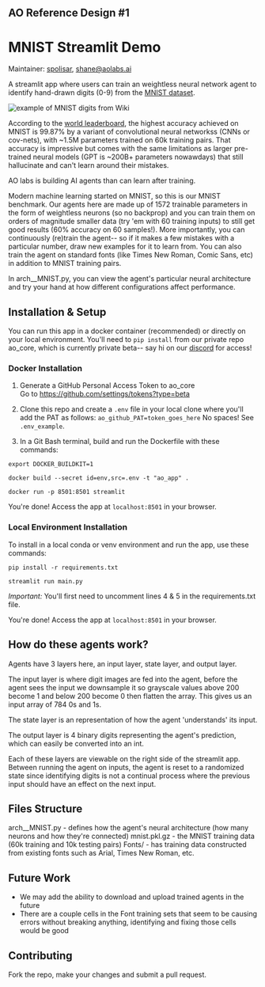 ## AO Reference Design #1
# MNIST Streamlit Demo
Maintainer: [spolisar](https://github.com/spolisar), shane@aolabs.ai

A streamlit app where users can train an weightless neural network agent to identify hand-drawn digits (0-9) from the [MNIST dataset](https://en.wikipedia.org/wiki/MNIST_database).

![example of MNIST digits from Wiki](https://en.wikipedia.org/wiki/MNIST_database#/media/File:MnistExamplesModified.png)

According to the [world leaderboard](https://paperswithcode.com/sota/image-classification-on-mnist), the highest accuracy achieved on MNIST is 99.87% by a variant of convolutional neural networkss (CNNs or cov-nets), with ~1.5M parameters trained on 60k training pairs. That accuracy is impressive but comes with the same limitations as larger pre-trained neural models (GPT is ~200B+ parameters nowawdays) that still hallucinate and can't learn around their mistakes.

AO labs is building AI agents than can learn after training. 

Modern machine learning started on MNIST, so this is our MNIST benchmark. Our agents here are made up of 1572 trainable parameters in the form of weightless neurons (so no backprop) and you can train them on orders of magnitude smaller data (try 'em with 60 training inputs) to still get good results (60% accuracy on 60 samples!). More importantly, you can continuously (re)train the agent-- so if it makes a few mistakes with a particular number, draw new examples for it to learn from. You can also train the agent on standard fonts (like Times New Roman, Comic Sans, etc) in addition to MNIST training pairs.

In arch__MNIST.py, you can view the agent's particular neural architecture and try your hand at how different configurations affect performance.


## Installation & Setup

You can run this app in a docker container (recommended) or directly on your local environment. You'll need to `pip install` from our private repo ao_core, which is currently private beta-- say hi on our [discord](https://discord.com/invite/nHuJc4Y4n7) for access!


### Docker Installation

1) Generate a GitHub Personal Access Token to ao_core    
    Go to https://github.com/settings/tokens?type=beta

2) Clone this repo and create a `.env` file in your local clone where you'll add the PAT as follows:
    `ao_github_PAT=token_goes_here`
    No spaces! See `.env_example`.

3) In a Git Bash terminal, build and run the Dockerfile with these commands:
```shell
export DOCKER_BUILDKIT=1

docker build --secret id=env,src=.env -t "ao_app" .

docker run -p 8501:8501 streamlit
```
You're done! Access the app at `localhost:8501` in your browser.

### Local Environment Installation

To install in a local conda or venv environment and run the app, use these commands:

```shell
pip install -r requirements.txt

streamlit run main.py
```
*Important:* You'll first need to uncomment lines 4 & 5 in the requirements.txt file.

You're done! Access the app at `localhost:8501` in your browser.


## How do these agents work?
Agents have 3 layers here, an input layer, state layer, and output layer. 

The input layer is where digit images are fed into the agent, before the agent sees the input we downsample it so grayscale values above 200 become 1 and below 200 become 0 then flatten the array. This gives us an input array of 784 0s and 1s.

The state layer is an representation of how the agent 'understands' its input.

The output layer is 4 binary digits representing the agent's prediction, which can easily be converted into an int.

Each of these layers are viewable on the right side of the streamlit app. Between running the agent on inputs, the agent is reset to a randomized state since identifying digits is not a continual process where the previous input should have an effect on the next input.

## Files Structure
arch__MNIST.py - defines how the agent's neural architecture (how many neurons and how they're connected)
mnist.pkl.gz - the MNIST training data (60k training and 10k testing pairs)
Fonts/ - has training data constructed from existing fonts such as Arial, Times New Roman, etc.

## Future Work
- We may add the ability to download and upload trained agents in the future
- There are a couple cells in the Font training sets that seem to be causing errors without breaking anything, identifying and fixing those cells would be good

## Contributing
Fork the repo, make your changes and submit a pull request.